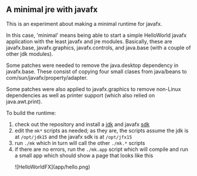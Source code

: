 ## A minimal jre with javafx

This is an experiment about making a minimal runtime for javafx.

In this case, 'minimal' means being able to start a simple HelloWorld javafx application with the least javafx and jre modules.
Basically, these are javafx.base, javafx.graphics, javafx.controls, and java.base (with a couple of other jdk modules).

Some patches were needed to remove the java.desktop dependency in javafx.base.
These consist of copying four small clases from java/beans to com/sun/javafx/property/adapter.

Some patches were also applied to javafx.graphics to remove non-Linux dependencies as well as printer support (which also relied on java.awt.print).

To build the runtime:
1. check out the repository and install a [jdk](https://jdk.java.net/) and javafx [sdk](https://gluonhq.com/products/javafx/)
2. edit the <code>mk*</code> scripts as needed; as they are, the scripts assume the jdk is at <code>/opt/jdk15</code> and the javafx sdk is at <code>/opt/jfx15</code>
3. run <code>./mk</code> which in turn will call the other <code>./mk.*</code> scripts
4. if there are no errors, run the <code>./mk.app</code> script which will compile and run a small app which should show a page that looks like this
   <p> ![HelloWorldFX](app/hello.png)
